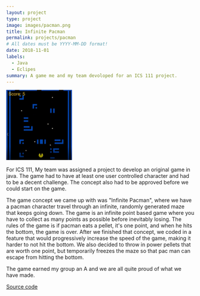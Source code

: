 ```yaml
---
layout: project
type: project
image: images/pacman.png
title: Infinite Pacman
permalink: projects/pacman
# All dates must be YYYY-MM-DD format!
date: 2018-11-01
labels:
  - Java
  - Eclipes
summary: A game me and my team devoloped for an ICS 111 project.
---
```


<div style="width: 35%; height: 50%; float: center;">
  <img class="ui image" src="../images/Pacman-Game.JPG">
</div>

For ICS 111, My team was assigned a project to develop an original game in java. The game had to have at least one user controlled character and had to be a decent challenge. The concept also had to be approved before we could start on the game.

The game concept we came up with was "Infinite Pacman", where we have a pacman character travel through an infinite, randomly generated maze that keeps going down. The game is an infinite point based game where you have to collect as many points as possible before inevitably losing. The rules of the game is if pacman eats a pellet, it's one point, and when he hits the bottom, the game is over. After we finished that concept, we coded in a feature that would progressively increase the speed of the game, making it harder to not hit the bottom. We also decided to throw in power pellets that are worth one point, but temporarily freezes the maze so that pac man can escape from hitting the bottom. 

The game earned my group an A and we are all quite proud of what we have made.

<a href="https://github.com/tkansaki/tkansaki.github.io/tree/master/projects/Infinite%20Pacman">Source code</a>


